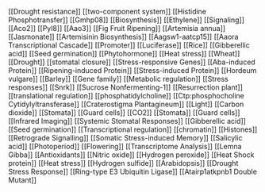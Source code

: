 [[Drought resistance]]
[[two-component system]]
[[Histidine Phosphotransfer]]
[[Gmhp08]]
[[Biosynthesis]]
[[Ethylene]]
[[Signaling]]
[[Aco2]]
[[Pyl8]]
[[Aao3]]
[[Fig Fruit Ripening]]
[[Artemisia annua]]
[[Jasmonate]]
[[Artemisinin Biosynthesis]]
[[Aagsw1-aatcp15]]
[[Aaora Transcriptional Cascade]]
[[Promoter]]
[[Luciferase]]
[[Rice]]
[[Gibberellic acid]]
[[Seed germination]]
[[Phytohormone]]
[[Heat stress]]
[[Wheat]]
[[Drought]]
[[stomatal closure]]
[[Stress-responsive Genes]]
[[Aba-induced Protein]]
[[Ripening-induced Protein]]
[[Stress-induced Protein]]
[[Hordeum vulgare]]
[[Barley]]
[[Gene family]]
[[Metabolic regulation]]
[[Stress responses]]
[[Snrk]]
[[Sucrose Nonfermenting-1]]
[[Resurrection plant]]
[[translational regulation]]
[[phosphatidylcholine]]
[[Ctp:phosphocholine Cytidylyltransferase]]
[[Craterostigma Plantagineum]]
[[Light]]
[[Carbon dioxide]]
[[Stomata]]
[[Guard cells]]
[[CO2]]
[[Stomata]]
[[Guard cells]]
[[Infrared Imaging]]
[[Systemic Stomatal Responses]]
[[Gibberellic acid]]
[[Seed germination]]
[[Transcriptional regulation]]
[[chromatin]]
[[Histones]]
[[Retrograde Signalling]]
[[Somatic Stress-induced Memory]]
[[Salicylic acid]]
[[Photoperiod]]
[[Flowering]]
[[Transcriptome Analysis]]
[[Lemna Gibba]]
[[Antioxidants]]
[[Nitric oxide]]
[[Hydrogen peroxide]]
[[Heat Shock protein]]
[[Heat stress]]
[[Hydrogen sulfide]]
[[Arabidopsis]]
[[Drought Stress Response]]
[[Ring-type E3 Ubiquitin Ligase]]
[[Atairp1atkpnb1 Double Mutant]]
